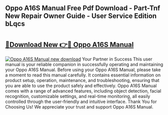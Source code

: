 ## Oppo A16S Manual Free Pdf Download - Part-Tnf New Repair Owner Guide - User Service Edition bLqcs

# <h2><a href="http://cf15616.oget.top/?id=Oppo+A16S+Manual">🔗Download New 👉🔴 Oppo A16S Manual</a></h2>

[![Oppo A16S Manual new download](https://i.imgur.com/5g1atiW.png)](http://cf15616.oget.top/?id=Oppo+A16S+Manual)
Your Partner in Success This user manual is your reliable companion in successfully operating and maintaining your Oppo A16S Manual. Before using your Oppo A16S Manual, please take a moment to read this manual carefully. It contains essential information on product setup, operation, maintenance, and troubleshooting, ensuring that you are able to use the product safely and effectively. Oppo A16S Manual comes with a range of advanced features, including object detection, facial recognition, customizable settings, and real-time monitoring, all easily controlled through the user-friendly and intuitive interface. Thank You for Choosing Us! We appreciate your trust and support Oppo A16S Manual.
